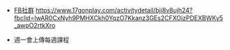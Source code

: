 
- [FB社群](https://www.facebook.com/groups/17gonplay/)
https://www.17gonplay.com/activitydetail/bji8v8ujh24?fbclid=IwAR0CxNyh9PMHXCkh0YqzO7Kkanz3GEs2CFXOizPDEXBWKy5_awpO2rtkXro


- 週一會上傳每週課程